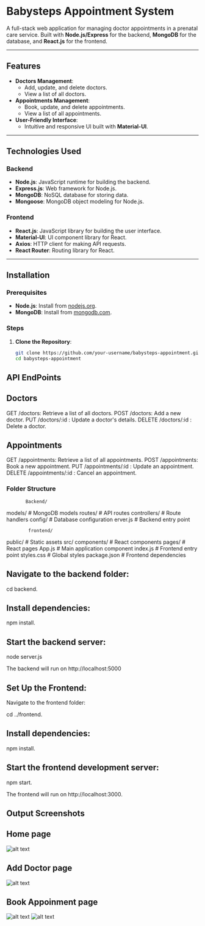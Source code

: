 # Babysteps Appointment System

A full-stack web application for managing doctor appointments in a prenatal care service. Built with **Node.js/Express** for the backend, **MongoDB** for the database, and **React.js** for the frontend.

---

## Features

- **Doctors Management**:
  - Add, update, and delete doctors.
  - View a list of all doctors.
- **Appointments Management**:
  - Book, update, and delete appointments.
  - View a list of all appointments.
- **User-Friendly Interface**:
  - Intuitive and responsive UI built with **Material-UI**.

---

## Technologies Used

### Backend
- **Node.js**: JavaScript runtime for building the backend.
- **Express.js**: Web framework for Node.js.
- **MongoDB**: NoSQL database for storing data.
- **Mongoose**: MongoDB object modeling for Node.js.

### Frontend
- **React.js**: JavaScript library for building the user interface.
- **Material-UI**: UI component library for React.
- **Axios**: HTTP client for making API requests.
- **React Router**: Routing library for React.

---

## Installation

### Prerequisites
- **Node.js**: Install from [nodejs.org](https://nodejs.org/).
- **MongoDB**: Install from [mongodb.com](https://www.mongodb.com/try/download/community).

### Steps

1. **Clone the Repository**:
   ```bash
   git clone https://github.com/your-username/babysteps-appointment.git
   cd babysteps-appointment


## API EndPoints

## Doctors

GET /doctors: Retrieve a list of all doctors.
POST /doctors: Add a new doctor.
PUT /doctors/:id : Update a doctor's details.
DELETE /doctors/:id : Delete a doctor.


## Appointments

GET /appointments: Retrieve a list of all appointments.
POST /appointments: Book a new appointment.
PUT /appointments/:id : Update an appointment.
DELETE /appointments/:id : Cancel an appointment.

### Folder Structure

           Backend/

models/            # MongoDB models
routes/            # API routes
controllers/       # Route handlers
config/            # Database configuration
erver.js          # Backend entry point


            frontend/

public/            # Static assets
src/
    components/    # React components
    pages/         # React pages
    App.js         # Main application component
    index.js       # Frontend entry point
    styles.css     # Global styles
    package.json   # Frontend dependencies


## Navigate to the backend folder:

cd backend.

## Install dependencies:

npm install.

## Start the backend server:

node server.js

The backend will run on http://localhost:5000

## Set Up the Frontend:

Navigate to the frontend folder:

cd ../frontend.

## Install dependencies:

npm install.

## Start the frontend development server:

npm start.

The frontend will run on http://localhost:3000.

## Output Screenshots

## Home page 
![alt text](image.png)
## Add Doctor page 
![alt text](image-1.png)
## Book Appoinment page
![alt text](image-2.png)
![alt text](image-3.png)